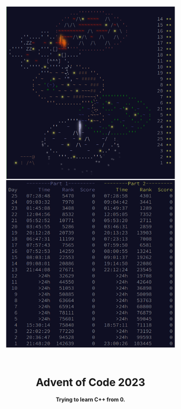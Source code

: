 <p align="center">
    <img src="./img/calendar.png" alt="Calendar" width="450px">
    <img src="./img/leaderboard.png" alt="Leaderboard" width="450px">
</p>
<h1 align="center">
    <br>
    Advent of Code 2023
    <br>
</h1>

<h4 align="center">Trying to learn C++ from 0.</h4>
